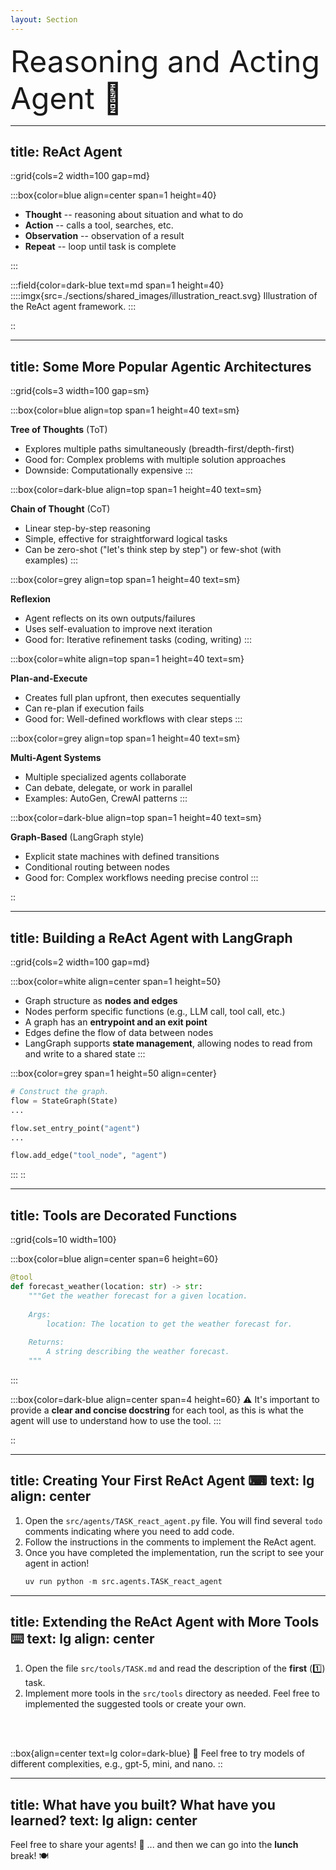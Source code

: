 ```yaml
---
layout: Section
---
```


<div class="absolute top-50%">
  <div style="text-align: left; font-size: 3rem;">
    Reasoning and Acting Agent 🤖
  </div>
</div>


---
title: ReAct Agent
---

::grid{cols=2 width=100 gap=md}

:::box{color=blue align=center span=1 height=40}

- **Thought** -- reasoning about situation and what to do
- **Action** -- calls a tool, searches, etc.
- **Observation** -- observation of a result
- **Repeat** -- loop until task is complete

:::

:::field{color=dark-blue text=md span=1 height=40}
::::imgx{src=./sections/shared_images/illustration_react.svg}
Illustration of the ReAct agent framework.
:::

::


---
title: Some More Popular Agentic Architectures
---

::grid{cols=3 width=100 gap=sm}

<!-- Row one. -->
:::box{color=blue align=top span=1 height=40 text=sm}

**Tree of Thoughts** (ToT)

- Explores multiple paths simultaneously (breadth-first/depth-first)
- Good for: Complex problems with multiple solution approaches
- Downside: Computationally expensive
:::

:::box{color=dark-blue align=top span=1 height=40 text=sm}

**Chain of Thought** (CoT)

- Linear step-by-step reasoning
- Simple, effective for straightforward logical tasks
- Can be zero-shot ("let's think step by step") or few-shot (with examples)
:::

:::box{color=grey align=top span=1 height=40 text=sm}

**Reflexion**

- Agent reflects on its own outputs/failures
- Uses self-evaluation to improve next iteration
- Good for: Iterative refinement tasks (coding, writing)
:::

<!-- Row two. -->
:::box{color=white align=top span=1 height=40 text=sm}

**Plan-and-Execute**

- Creates full plan upfront, then executes sequentially
- Can re-plan if execution fails
- Good for: Well-defined workflows with clear steps
:::

:::box{color=grey align=top span=1 height=40 text=sm}

**Multi-Agent Systems**

- Multiple specialized agents collaborate
- Can debate, delegate, or work in parallel
- Examples: AutoGen, CrewAI patterns
:::

:::box{color=dark-blue align=top span=1 height=40 text=sm}

**Graph-Based** (LangGraph style)

- Explicit state machines with defined transitions
- Conditional routing between nodes
- Good for: Complex workflows needing precise control
:::

::


---
title: Building a ReAct Agent with LangGraph
---

::grid{cols=2 width=100 gap=md}

:::box{color=white align=center span=1 height=50}
- Graph structure as **nodes and edges**
- Nodes perform specific functions (e.g., LLM call, tool call, etc.)
- A graph has an **entrypoint and an exit point**
- Edges define the flow of data between nodes
- LangGraph supports **state management**, allowing nodes to read from and write to a shared state
:::

:::box{color=grey span=1 height=50 align=center}
```python
# Construct the graph.
flow = StateGraph(State)
...

flow.set_entry_point("agent")
...

flow.add_edge("tool_node", "agent")
```
::: 
::


---
title: Tools are Decorated Functions
---

::grid{cols=10 width=100}

:::box{color=blue align=center span=6 height=60}
```python
@tool
def forecast_weather(location: str) -> str:
    """Get the weather forecast for a given location.
    
    Args:
        location: The location to get the weather forecast for.
    
    Returns:
        A string describing the weather forecast.
    """
```
:::

:::box{color=dark-blue align=center span=4 height=60} 
⚠️ It's important to provide a **clear and concise docstring** for each tool, as
this is what the agent will use to understand how to use the tool. 
:::

::


---
title: Creating Your First ReAct Agent ⌨
text: lg
align: center
---

1. Open the `src/agents/TASK_react_agent.py` file. You will find several `todo` comments indicating where you need to add code.
2. Follow the instructions in the comments to implement the ReAct agent.
3. Once you have completed the implementation, run the script to see your agent in action!
    ```python
    uv run python -m src.agents.TASK_react_agent
    ``` 


---
title: Extending the ReAct Agent with More Tools ⌨️
text: lg
align: center
---

1. Open the file `src/tools/TASK.md` and read the description of the **first**
   (1️⃣) task.
2. Implement more tools in the `src/tools` directory as needed. Feel free to
   implemented the suggested tools or create your own.

<br>
<br>

<v-click>

::box{align=center text=lg color=dark-blue}
🔬 Feel free to try models of different complexities, e.g., gpt-5, mini, and nano.
::

</v-click>



---
title: What have you built? What have you learned?
text: lg
align: center
---

Feel free to share your agents! 🚀 <v-click> ... and then we can go into the
**lunch** break! 🍽️ </v-click>


